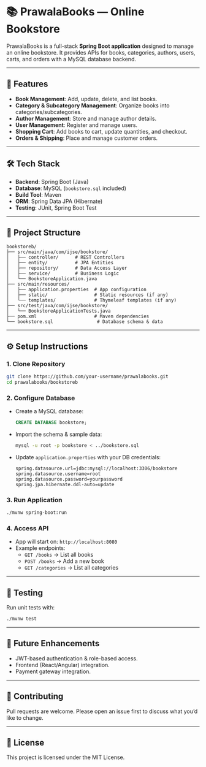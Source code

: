 # 📚 PrawalaBooks — Online Bookstore  

PrawalaBooks is a full-stack **Spring Boot application** designed to manage an online bookstore. It provides APIs for books, categories, authors, users, carts, and orders with a MySQL database backend.  

---

## 🚀 Features  
- **Book Management**: Add, update, delete, and list books.  
- **Category & Subcategory Management**: Organize books into categories/subcategories.  
- **Author Management**: Store and manage author details.  
- **User Management**: Register and manage users.  
- **Shopping Cart**: Add books to cart, update quantities, and checkout.  
- **Orders & Shipping**: Place and manage customer orders.  

---

## 🛠️ Tech Stack  
- **Backend**: Spring Boot (Java)  
- **Database**: MySQL (`bookstore.sql` included)  
- **Build Tool**: Maven  
- **ORM**: Spring Data JPA (Hibernate)  
- **Testing**: JUnit, Spring Boot Test  

---

## 📂 Project Structure  
```
bookstoreb/
├── src/main/java/com/ijse/bookstore/
│   ├── controller/      # REST Controllers
│   ├── entity/          # JPA Entities
│   ├── repository/      # Data Access Layer
│   ├── service/         # Business Logic
│   └── BookstoreApplication.java
├── src/main/resources/
│   ├── application.properties  # App configuration
│   ├── static/                 # Static resources (if any)
│   └── templates/              # Thymeleaf templates (if any)
├── src/test/java/com/ijse/bookstore/
│   └── BookstoreApplicationTests.java
├── pom.xml                     # Maven dependencies
└── bookstore.sql                # Database schema & data
```

---

## ⚙️ Setup Instructions  

### 1. Clone Repository  
```bash
git clone https://github.com/your-username/prawalabooks.git
cd prawalabooks/bookstoreb
```

### 2. Configure Database  
- Create a MySQL database:  
  ```sql
  CREATE DATABASE bookstore;
  ```
- Import the schema & sample data:  
  ```bash
  mysql -u root -p bookstore < ../bookstore.sql
  ```
- Update `application.properties` with your DB credentials:  
  ```properties
  spring.datasource.url=jdbc:mysql://localhost:3306/bookstore
  spring.datasource.username=root
  spring.datasource.password=yourpassword
  spring.jpa.hibernate.ddl-auto=update
  ```

### 3. Run Application  
```bash
./mvnw spring-boot:run
```

### 4. Access API  
- App will start on: `http://localhost:8080`  
- Example endpoints:  
  - `GET /books` → List all books  
  - `POST /books` → Add a new book  
  - `GET /categories` → List all categories  

---

## 🧪 Testing  
Run unit tests with:  
```bash
./mvnw test
```

---

## 📌 Future Enhancements  
- JWT-based authentication & role-based access.  
- Frontend (React/Angular) integration.  
- Payment gateway integration.  

---

## 🤝 Contributing  
Pull requests are welcome. Please open an issue first to discuss what you’d like to change.  

---

## 📄 License  
This project is licensed under the MIT License.  
